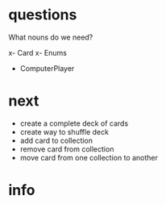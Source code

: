 # questions

What nouns do we need?

x- Card
x- Enums
- ComputerPlayer


# next

- create a complete deck of cards
- create way to shuffle deck
- add card to collection
- remove card from collection
- move card from one collection to another

# info


